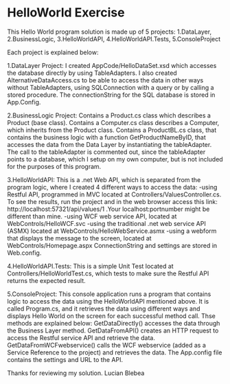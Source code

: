 # HelloWorld Exercise

This Hello World program solution is made up of 5 projects:
1.DataLayer, 2.BusinessLogic, 3.HelloWorldAPI, 4.HelloWorldAPI.Tests, 5.ConsoleProject

Each project is explained below:

1.DataLayer Project: 
I created AppCode/HelloDataSet.xsd which accesses the database directly by using TableAdapters.
I also created AlternativeDataAccess.cs to be able to access the data in other ways without TableAdapters, using SQLConnection with a query or by calling a stored procedure.
The connectionString for the SQL database is stored in App.Config.

2.BusinessLogic Project:
Contains a Product.cs class which describes a Product (base class).
Contains a Computer.cs class describes a Computer, which inherits from the Product class.
Contains a ProductBL.cs class, that contains the business logic with a function GetProductNameByID, that accesses the data from the Data Layer by instantiating the tableAdapter. The call to the tableAdapter is commented out, since the tableAdapter points to a database, which I setup on my own computer, but is not included for the purposes of this program.

3.HelloWorldAPI:
This is a .net Web API, which is separated from the program logic,  where I created 4 different ways to access the data:
-using Restful API, programmed in MVC located at Controllers/ValuesController.cs. To see the results, run the project and in the web browser access this link: http://localhost:57321/api/values/1 .Your localhost:portnumber might be different than mine.
-using WCF web service API, located at WebControls/HelloWCF.svc
-using the traditional .net web service API (ASMX) located at WebControls/HelloWebService.asmx
-using a webform that displays the message to the screen, located at WebControls/Homepage.aspx
ConnectionString and settings are stored in Web.config.

4.HelloWorldAPI.Tests:
This is a simple Unit Test located at Controllers/HelloWorldTest.cs, which tests to make sure the Restful API returns the expected result.

5.ConsoleProject:
This console application runs a program that contains logic to access the data using the HelloWorldAPI mentioned above. It is called Program.cs, and it retrieves the data using different ways and displays Hello World on the screen for each successful method call.
Thse methods are explained below:
GetDataDirectly() accesses the data through the Business Layer method.
GetDataFromAPI() creates an HTTP request to access the Restful service API and retrieve the data.
GetDataFromWCFwebservice() calls the WCF webservice (added as a Service Reference to the project) and retrieves the data.
The App.config file contains the settings and URL to the API.

Thanks for reviewing my solution.
Lucian Blebea

